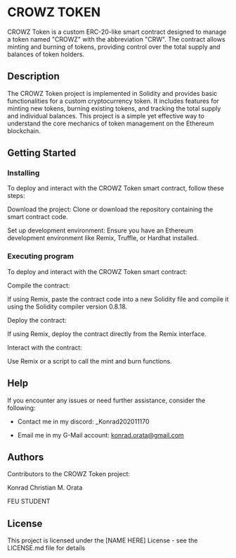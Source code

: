 # CROWZ TOKEN

CROWZ Token is a custom ERC-20-like smart contract designed to manage a token named "CROWZ" with the abbreviation "CRW". The contract allows minting and burning of tokens, providing control over the total supply and balances of token holders.

## Description

The CROWZ Token project is implemented in Solidity and provides basic functionalities for a custom cryptocurrency token. It includes features for minting new tokens, burning existing tokens, and tracking the total supply and individual balances. This project is a simple yet effective way to understand the core mechanics of token management on the Ethereum blockchain.

## Getting Started

### Installing

To deploy and interact with the CROWZ Token smart contract, follow these steps:

Download the project: Clone or download the repository containing the smart contract code.

Set up development environment: Ensure you have an Ethereum development environment like Remix, Truffle, or Hardhat installed.

### Executing program

To deploy and interact with the CROWZ Token smart contract:

Compile the contract:

If using Remix, paste the contract code into a new Solidity file and compile it using the Solidity compiler version 0.8.18.

Deploy the contract:

If using Remix, deploy the contract directly from the Remix interface.

Interact with the contract:

Use Remix or a script to call the mint and burn functions.

## Help

If you encounter any issues or need further assistance, consider the following:

- Contact me in my discord: _Konrad202011170

- Email me in my G-Mail account: konrad.orata@gmail.com

## Authors

Contributors to the CROWZ Token project:

Konrad Christian M. Orata

FEU STUDENT


## License

This project is licensed under the [NAME HERE] License - see the LICENSE.md file for details
